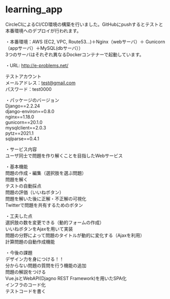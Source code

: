 # learning_app  

CircleCIによるCI/CD環境の構築を行いました。GitHubにpushするとテストと本番環境へのデプロイが行われます。



・本番環境：AWS (EC2, VPC, Route53...)＋Nginx（webサーバ）＋ Gunicorn（appサーバ）＋MySQL(dbサーバ））  
3つのサーバはそれぞれ異なるDockerコンテナーで起動しています。  

・URL:
http://e-problems.net/  


テストアカウント  
メールアドレス：test@gmail.com  
パスワード：test0000

・パッケージのバージョン  
Django==2.2.24  
django-environ==0.8.0  
nginx==1.18.0  
gunicorn==20.1.0  
mysqlclient==2.0.3  
pytz==2021.1  
sqlparse==0.4.1  

・サービス内容  
ユーザ同士で問題を作り解くことを目指したWebサービス  

・基本機能  
問題の作成・編集（選択肢を選ぶ問題）  
問題を解く  
テストの自動採点  
問題の評価（いいねボタン）  
問題を解いた後に正解・不正解の可視化  
Twitterで問題を共有するためのボタン

・工夫した点  
選択肢の数を変更できる（動的フォームの作成）  
いいねボタンをAjaxを用いて実装  
問題の分野によって問題のタイトルが動的に変化する（Ajaxを利用）  
計算問題の自動作成機能

・今後の課題  
デザイン力を身につける！！  
分からない問題の質問を行う機能の追加  
問題の解説をつける  
Vue.jsとWebAPI(Djagno REST Framework)を用いたSPA化  
インフラのコード化  
テストコードを書く


